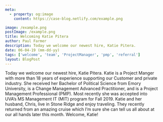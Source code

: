 ```yaml
---
meta:
  - property: og:image
    content: https://case-blog.netlify.com/example.png

image: /example.png
postImage: /example.png
title: Welcoming Katie Pitera
author: Paul Farmer
description: Today we welcome our newest hire, Katie Pitera.
date: 06-04-19 (mm-dd-yy)
tags: ['welcome', 'team', 'ProjectManager', 'pmp', 'referral']
layout: BlogPost
---
```


Today we welcome our newest hire, Katie Pitera. Katie is a Project Manger with more than 18 years of experience supporting our Customer and private industry. She received her Bachelor of Political Science from Emory University, is a Change Management Advanced Practitioner, and is a Project Management Professional (PMP).  Most recently she was accepted into UVA’s MS Management IT (MIT) program for Fall 2019. Katie and her husband, Chris, live in Stone Ridge and enjoy traveling. They recently returned from an amazing cruise which I’m sure she can tell us all about at our all hands later this month. Welcome, Katie!